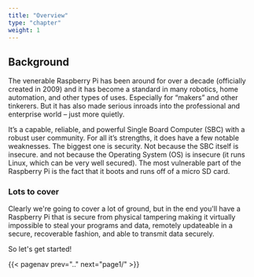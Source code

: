 ```yaml
---
title: "Overview"
type: "chapter"
weight: 1
---
```


## Background

The venerable Raspberry Pi has been around for over a decade (officially created in 2009) and it has become a standard in many robotics, home automation, and other types of uses. Especially for “makers” and other tinkerers. But it has also made serious inroads into the professional and enterprise world – just more quietly.

It’s a capable, reliable, and powerful Single Board Computer (SBC) with a robust user community. For all it’s strengths, it does have a few notable weaknesses. The biggest one is security. Not because the SBC itself is insecure. and not because the Operating System (OS) is insecure (it runs Linux, which can be very well secured). The most vulnerable part of the Raspberry Pi is the fact that it boots and runs off of a micro SD card.



### Lots to cover

Clearly we're going to cover a lot of ground, but in the end you'll have a Raspberry Pi that is secure from physical tampering making it virtually impossible to steal your programs and data, remotely updateable in a secure, recoverable fashion, and able to transmit data securely.

So let's get started!

{{< pagenav prev=".." next="page1/" >}}
